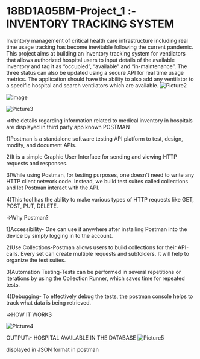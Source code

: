 # 18BD1A05BM-Project_1 :-INVENTORY TRACKING SYSTEM
Inventory management of critical health care infrastructure including real time usage tracking has become inevitable following the current pandemic.
This project aims at building an inventory tracking system for ventilators that allows authorized hospital users to input details of the available inventory and tag it as “occupied”, “available” and “in-maintenance”. The three status can also be updated using a secure API for real time usage metrics. The application should have the ability to also add any ventilator to a specific hospital and search ventilators which are available.
![Picture2](https://user-images.githubusercontent.com/55947622/132516958-11bff1cd-30e0-49b3-a884-94b527f3c371.png)
 
![image](https://user-images.githubusercontent.com/55947622/132517520-dc3a3291-6f88-420d-a397-08fd6f10090b.png)

 ![Picture3](https://user-images.githubusercontent.com/55947622/132517995-6f7e7f8d-9d28-49b3-9ac0-6f876c8f5715.png)

=>the details  regarding information related to medical inventory in hospitals are displayed in third party app known POSTMAN
  
 1)Postman is a standalone software testing API platform to test, design, modify, and document APIs. 

2)It is a simple Graphic User Interface for sending and viewing HTTP requests and responses.

3)While using Postman, for testing purposes, one doesn't need to write any HTTP client network code. Instead, we build test suites called collections and let Postman interact with the API.

4)This tool has the ability to make various types of HTTP requests like GET, POST, PUT, DELETE.

=>Why Postman?

1)Accessibility- One can use it anywhere after installing Postman into the device by simply logging in to the account.

2)Use Collections-Postman allows users to build collections for their API-calls. Every set can create multiple requests and subfolders. It will help to organize the test suites.

3)Automation Testing-Tests can be performed in several repetitions or iterations by using the Collection Runner, which saves time for repeated tests.

4)Debugging- To effectively debug the tests, the postman console helps to track what data is being retrieved.


=>HOW IT WORKS

![Picture4](https://user-images.githubusercontent.com/55947622/132520179-1e703ed1-f641-4a5b-98b3-a5b5da5ac895.png)

  
 OUTPUT:-
HOSPITAL AVAILABLE IN THE DATABASE
![Picture5](https://user-images.githubusercontent.com/55947622/132521527-d028e23a-1d64-4790-ab52-f0c82c516ece.png)

displayed in JSON format in postman


  
 

